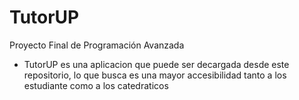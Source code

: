 # TutorUP
Proyecto Final de Programación Avanzada

- TutorUP  es una aplicacion que puede ser decargada desde este repositorio, lo que busca es una mayor accesibilidad tanto a los estudiante como a los catedraticos 
